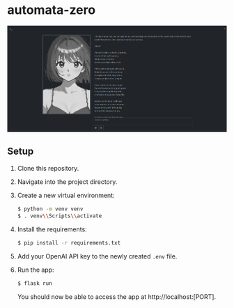# automata-zero

![](README_assets/0_1.png?raw=true "screenshot_01")

## Setup

1. Clone this repository.

2. Navigate into the project directory.

3. Create a new virtual environment:
   ```bash
   $ python -m venv venv
   $ . venv\\Scripts\\activate
   ```

4. Install the requirements:
   ```bash
   $ pip install -r requirements.txt
   ```

5. Add your OpenAI API key to the newly created `.env` file.

6. Run the app:

   ```bash
   $ flask run
   ```
   You should now be able to access the app at http://localhost:[PORT].
